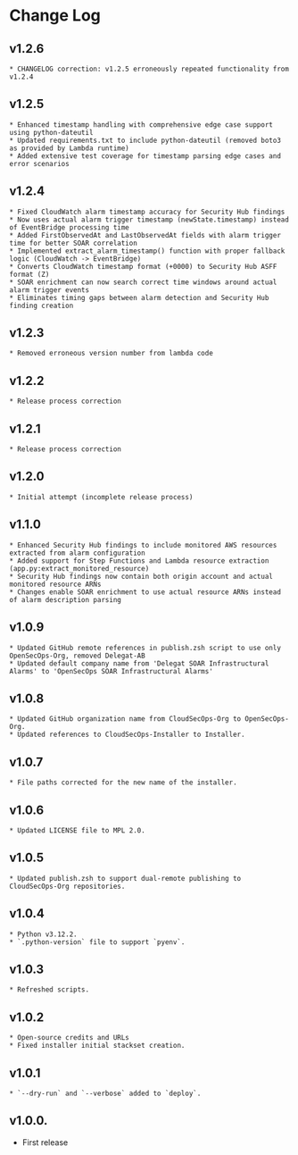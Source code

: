 # Change Log

## v1.2.6
    * CHANGELOG correction: v1.2.5 erroneously repeated functionality from v1.2.4

## v1.2.5
    * Enhanced timestamp handling with comprehensive edge case support using python-dateutil
    * Updated requirements.txt to include python-dateutil (removed boto3 as provided by Lambda runtime)
    * Added extensive test coverage for timestamp parsing edge cases and error scenarios

## v1.2.4
    * Fixed CloudWatch alarm timestamp accuracy for Security Hub findings
    * Now uses actual alarm trigger timestamp (newState.timestamp) instead of EventBridge processing time
    * Added FirstObservedAt and LastObservedAt fields with alarm trigger time for better SOAR correlation
    * Implemented extract_alarm_timestamp() function with proper fallback logic (CloudWatch -> EventBridge)
    * Converts CloudWatch timestamp format (+0000) to Security Hub ASFF format (Z)
    * SOAR enrichment can now search correct time windows around actual alarm trigger events
    * Eliminates timing gaps between alarm detection and Security Hub finding creation

## v1.2.3
    * Removed erroneous version number from lambda code

## v1.2.2
    * Release process correction

## v1.2.1
    * Release process correction

## v1.2.0
    * Initial attempt (incomplete release process)

## v1.1.0
    * Enhanced Security Hub findings to include monitored AWS resources extracted from alarm configuration
    * Added support for Step Functions and Lambda resource extraction (app.py:extract_monitored_resource)
    * Security Hub findings now contain both origin account and actual monitored resource ARNs
    * Changes enable SOAR enrichment to use actual resource ARNs instead of alarm description parsing

## v1.0.9
    * Updated GitHub remote references in publish.zsh script to use only OpenSecOps-Org, removed Delegat-AB
    * Updated default company name from 'Delegat SOAR Infrastructural Alarms' to 'OpenSecOps SOAR Infrastructural Alarms'

## v1.0.8
    * Updated GitHub organization name from CloudSecOps-Org to OpenSecOps-Org.
    * Updated references to CloudSecOps-Installer to Installer.

## v1.0.7
    * File paths corrected for the new name of the installer.

## v1.0.6
    * Updated LICENSE file to MPL 2.0.

## v1.0.5
    * Updated publish.zsh to support dual-remote publishing to CloudSecOps-Org repositories.

## v1.0.4
    * Python v3.12.2.
    * `.python-version` file to support `pyenv`.

## v1.0.3
    * Refreshed scripts.

## v1.0.2
    * Open-source credits and URLs
    * Fixed installer initial stackset creation.

## v1.0.1
    * `--dry-run` and `--verbose` added to `deploy`.

## v1.0.0.
* First release

